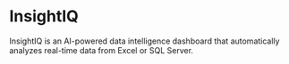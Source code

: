 # InsightIQ
InsightIQ is an AI-powered data intelligence dashboard that automatically analyzes real-time data from Excel or SQL Server.
